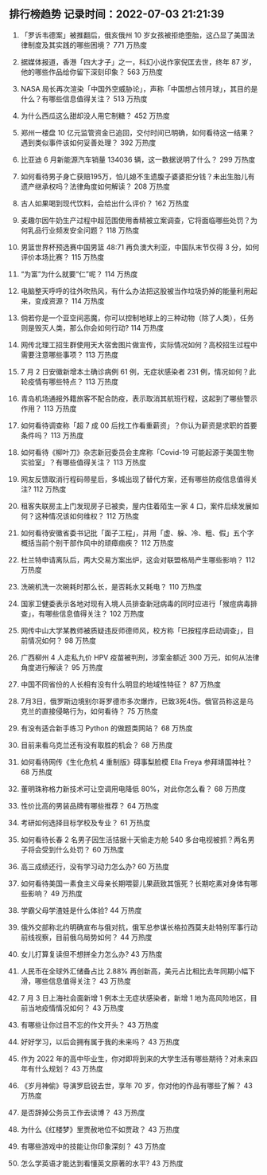 
## 排行榜趋势 记录时间：2022-07-03 21:21:39
  
  1. 「罗诉韦德案」被推翻后，俄亥俄州 10 岁女孩被拒绝堕胎，这凸显了美国法律制度及其实践的哪些困境？ 771 万热度
    
  2. 据媒体报道，香港「四大才子」之一，科幻小说作家倪匡去世，终年 87 岁，他的哪些作品给你留下深刻印象？ 563 万热度
    
  3. NASA 局长再次渲染「中国外空威胁论」，声称「中国想占领月球」，其目的是什么？有哪些信息值得关注？ 513 万热度
    
  4. 为什么西瓜这么甜却没人用它制糖？ 452 万热度
    
  5. 郑州一楼盘 10 亿元监管资金已追回，交付时间已明确，如何看待这一结果？遇到类似事件该如何妥善处理？ 392 万热度
    
  6. 比亚迪 6 月新能源汽车销量 134036 辆，这一数据说明了什么？ 299 万热度
    
  7. 如何看待男子身亡获赔195万，怕儿媳不生遗腹子婆婆拒分钱？未出生胎儿有遗产继承权吗？法律角度如何解读？ 208 万热度
    
  8. 古人如果喝到现代饮料，会给出什么评价？ 162 万热度
    
  9. 麦趣尔因牛奶生产过程中超范围使用香精被立案调查，它将面临哪些处罚？为何乳品行业频发安全问题？ 118 万热度
    
  10. 男篮世界杯预选赛中国男篮 48:71 再负澳大利亚，中国队末节仅得 3 分，如何评价本场比赛？ 115 万热度
    
  11. “为富”为什么就要“仁”呢？ 114 万热度
    
  12. 电脑整天呼呼的往外吹热风，有什么办法把这股被当作垃圾扔掉的能量利用起来，变成资源？ 114 万热度
    
  13. 倘若你是一个亚空间恶魔，你可以控制地球上的三种动物（除了人类），任务则是毁灭人类，那么你会如何行动? 114 万热度
    
  14. 网传北理工招生群使用天大宿舍图片做宣传，实际情况如何？高校招生过程中需要注意哪些事项？ 113 万热度
    
  15. 7 月 2 日安徽新增本土确诊病例 61 例，无症状感染者 231 例，情况如何？此轮疫情有哪些特点？ 113 万热度
    
  16. 青岛机场通报外籍旅客不配合防疫，表示取消其航班行程，这起到了哪些警示作用？ 113 万热度
    
  17. 如何看待调查称「超 7 成 00 后找工作看重薪资」？你认为薪资是求职的首要条件吗？ 113 万热度
    
  18. 如何看待《柳叶刀》杂志新冠委员会主席称「Covid-19 可能起源于美国生物实验室」？有哪些值得关注？ 113 万热度
    
  19. 网友反馈取消行程码带星后，多城出现了替代方案，还有哪些防疫信息值得关注? 112 万热度
    
  20. 租客失联房主上门发现房子已被卖，屋内住着陌生一家 4 口，案件后续发展如何？这种情况该如何维权？ 112 万热度
    
  21. 如何看待安徽省委书记批「面子工程」，并用「虚、躲、冷、粗、假」五个字概括当前个别干部作风中的顽瘴痼疾？ 112 万热度
    
  22. 杜兰特申请离队后，两大交易方案出炉，这会对联盟格局产生哪些影响？ 112 万热度
    
  23. 洗碗机洗一次碗耗时那么长，是否耗水又耗电？ 110 万热度
    
  24. 国家卫健委表示各地对现有入境人员排查新冠病毒的同时应进行「猴痘病毒排查」，有哪些信息值得关注？ 102 万热度
    
  25. 网传中山大学某教师被质疑违反师德师风，校方称「已按程序启动调查」，目前情况如何？ 98 万热度
    
  26. 广西柳州 4 人走私九价 HPV 疫苗被判刑，涉案金额近 300 万元，如何从法律角度进行解读？ 95 万热度
    
  27. 中国不同省份的人长相有没有什么明显的地域性特征？ 87 万热度
    
  28. 7月3日，俄罗斯边境别尔哥罗德市多次爆炸，已致3死4伤。俄官员称这是乌克兰的直接侵略行为，如何看待？ 75 万热度
    
  29. 有没有适合新手练习 Python 的做题类网站？ 68 万热度
    
  30. 目前来看乌克兰还有没有取胜的机会？ 68 万热度
    
  31. 如何看待网传《生化危机 4 重制版》碍事梨脸模 Ella Freya 参拜靖国神社？ 68 万热度
    
  32. 董明珠称格力新技术可让空调用电降低 80%，对此你怎么看？ 68 万热度
    
  33. 性价比高的男装品牌有哪些推荐？ 64 万热度
    
  34. 考研如何选择目标学校及专业？ 61 万热度
    
  35. 如何看待长春 2 名男子因生活拮据十天偷走方舱 540 多台电视被抓？两名男子将会受到什么处罚？ 60 万热度
    
  36. 高三成绩还行，没有学习动力怎么办? 60 万热度
    
  37. 如何看待美国一素食主义母亲长期喂婴儿果蔬致其饿死？长期吃素对身体有哪些影响？ 49 万热度
    
  38. 学霸父母学渣娃是什么体验? 44 万热度
    
  39. 俄外交部称北约明确宣布与俄对抗，俄军总参谋长格拉西莫夫赴特别军事行动前线视察，目前俄乌局势如何？ 44 万热度
    
  40. 女儿打算复读但不想拼全力怎么办? 43 万热度
    
  41. 人民币在全球外汇储备占比 2.88% 再创新高，美元占比相比去年同期小幅下滑，哪些信息值得关注？ 43 万热度
    
  42. 7 月 3 日上海社会面新增 1 例本土无症状感染者，新增 1 地为高风险地区，目前当地疫情情况如何？ 43 万热度
    
  43. 有哪些让你过目不忘的作文开头？ 43 万热度
    
  44. 好好学习，以后会拥有属于我的未来吗？ 43 万热度
    
  45. 作为 2022 年的高中毕业生，你对即将到来的大学生活有哪些期待？对未来四年有什么规划？ 43 万热度
    
  46. 《岁月神偷》导演罗启锐去世，享年 70 岁，你对他的作品有哪些了解？ 43 万热度
    
  47. 是否辞掉公务员工作去读博？ 43 万热度
    
  48. 为什么《红楼梦》里贾赦地位不如贾政？ 43 万热度
    
  49. 有哪些游戏中的技能让你印象深刻？ 43 万热度
    
  50. 怎么学英语才能达到看懂英文原著的水平? 43 万热度
    